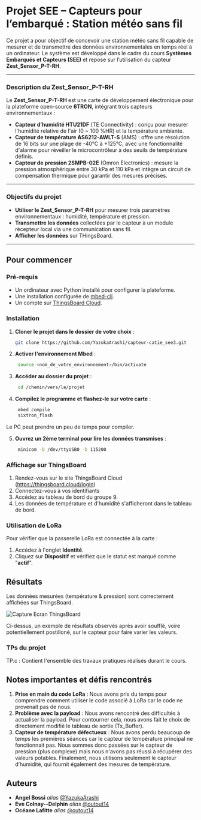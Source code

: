 # Projet SEE – Capteurs pour l’embarqué : Station météo sans fil
<!-- ajouter lien pour dire à partir de où lire -->

Ce projet a pour objectif de concevoir une station météo sans fil capable de mesurer et de transmettre des données environnementales en temps réel à un ordinateur. Le système est développé dans le cadre du cours **Systèmes Embarqués et Capteurs (SEE)** et repose sur l’utilisation du capteur **Zest_Sensor_P-T-RH**.

---

### Description du Zest_Sensor_P-T-RH

Le **Zest_Sensor_P-T-RH** est une carte de développement électronique pour la plateforme open-source **6TRON**, intégrant trois capteurs environnementaux :
- **Capteur d’humidité HTU21DF** (TE Connectivity) : conçu pour mesurer l'humidité relative de l'air (0 ~ 100 %HR) et la température ambiante.
- **Capteur de température AS6212-AWLT-S** (AMS) : offre une résolution de 16 bits sur une plage de -40°C à +125°C, avec une fonctionnalité d'alarme pour réveiller le microcontrôleur à des seuils de température définis.
- **Capteur de pression 2SMPB-02E** (Omron Electronics) : mesure la pression atmosphérique entre 30 kPa et 110 kPa et intègre un circuit de compensation thermique pour garantir des mesures précises.

---

### Objectifs du projet

- **Utiliser le Zest_Sensor_P-T-RH** pour mesurer trois paramètres environnementaux : humidité, température et pression.
- **Transmettre les données** collectées par le capteur à un module récepteur local via une communication sans fil.
- **Afficher les données** sur THingsBoard.

---

<!-- comment faire pour exécuter code
Utilisation
Exercice
ThingsBoard ce qu'on affiche
pb qu'on a eu, comment on a pu les résoudre -->

## Pour commencer

<!-- Entrez ici les instructions pour bien débuter avec votre projet... -->

### Pré-requis

- Un ordinateur avec Python installé pour configurer la plateforme.  
- Une installation configurée de [mbed-cli](https://os.mbed.com/docs/mbed-os/v6.15/tools/setup.html).  
- Un compte sur [ThingsBoard Cloud](https://thingsboard.cloud).

### Installation

1. **Cloner le projet dans le dossier de votre choix** :  
   ```bash
   git clone https://github.com/YazukaArashi/capteur-catie_see3.git
2. **Activer l'environnement Mbed** :
   ```bash
    source <nom_de_votre_environnement>/bin/activate
3. **Accéder au dossier du projet** :
   ```bash
    cd /chemin/vers/le/projet
4. **Compilez le programme et flashez-le sur votre carte** :
   ```bash
    mbed compile
    sixtron_flash

Le PC peut prendre un peu de temps pour compiler.

5. **Ouvrez un 2ème terminal pour lire les données transmises** :
   ```bash
    minicom -D /dev/ttyUSB0 -b 115200

### Affichage sur ThingsBoard
1. Rendez-vous sur le site ThingsBoard Cloud (https://thingsboard.cloud/login)
2. Connectez-vous à vos identifiants
3. Accédez au tableau de bord du groupe 9.
4. Les données de température et d'humidité s'afficheront dans le tableau de bord. 

### Utilisation de LoRa
Pour vérifier que la passerelle LoRa est connectée à la carte :
1. Accédez à l'onglet **Identité**.
2. Cliquez sur **Dispositif** et vérifiez que le statut est marqué comme "**actif**". 

## Résultats
Les données mesurées (température & pression) sont correctement affichées sur ThingsBoard. 

<!-- (ajouter capture d'écran) -->
![Capture Ecran ThingsBoard](THINGSBOARD7.png)

Ci-dessus, un exemple de résultats observés après avoir soufflé, voire potentiellement postilloné, sur le capteur pour faire varier les valeurs. 

### TPs du projet
TP.c : Contient l'ensemble des travaux pratiques réalisés durant le cours. 

## Notes importantes et défis rencontrés
1. **Prise en main du code LoRa** : Nous avons pris du temps pour comprendre comment utiliser le code associé à LoRa car le code ne provenait pas de nous.
2. **Problème avec la payload** : Nous avons rencontré des difficultés à actualiser la payload. Pour contourner cela, nous avons fait le choix de directement modifié le tableau de sortie (Tx_Buffer).
3. **Capteur de température défectueux** : Nous avons perdu beaucoup de temps les premières séances car le capteur de température principal ne fonctionnait pas. Nous sommes donc passées sur le capteur de pression (plus complexe) mais nous n'avons pas réussi à récupérer des valeurs potables. Finalement, nous utilisons seulement le capteur d’humidité, qui fournit également des mesures de température.

## Auteurs
* **Angel Bossi** _alias_ [@YazukaArashi](https://github.com/nbossi)
* **Eve Colnay--Delphin** _alias_ [@outout14](https://github.com/YazukaArashi)
* **Océane Lafitte** _alias_ [@outout14](https://github.com/oceanel33)


